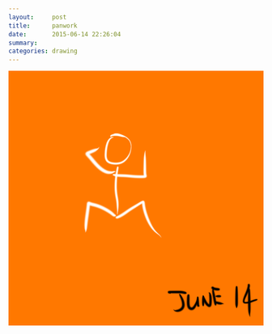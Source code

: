```yaml
---
layout:     post
title:      panwork
date:       2015-06-14 22:26:04
summary:    
categories: drawing
---
```

![panwork](/images/diary/panwork.png "Work. Do NOT panic.")